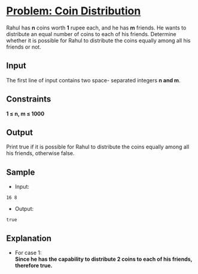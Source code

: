 # [Problem: Coin Distribution](https://my.newtonschool.co/playground/code/6zuywkuxi2ky)

Rahul has **n** coins worth **1** rupee each, and he has **m** friends. He wants to distribute an equal number of coins to each of his friends. Determine whether it is possible for Rahul to distribute the coins equally among all his friends or not.

## Input

The first line of input contains two space- separated integers **n and m**.

## Constraints

**1 ≤ n, m ≤ 1000**

## Output

Print true if it is possible for Rahul to distribute the coins equally among all his friends, otherwise false.

## Sample

- Input:
```
16 8
```

- Output:
```
true
```

## Explanation

- For case 1: <br> **Since he has the capability to distribute 2 coins to each of his friends, therefore true.**
